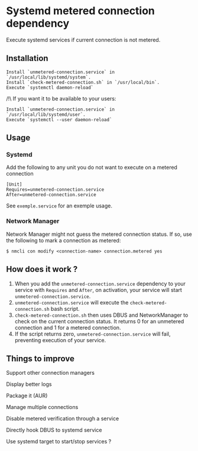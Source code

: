 # Systemd metered connection dependency
Execute systemd services if current connection is not metered.

## Installation
```
Install `unmetered-connection.service` in `/usr/local/lib/systemd/system`.
Install `check-metered-connection.sh` in `/usr/local/bin`.
Execute `systemctl daemon-reload`
```

/!\ If you want it to be available to your users:
```
Install `unmetered-connection.service` in `/usr/local/lib/systemd/user`.
Execute `systemctl --user daemon-reload`
```

## Usage

### Systemd

Add the following to any unit you do not want to execute on a metered connection

```
[Unit]
Requires=unmetered-connection.service
After=unmetered-connection.service
```

See `exemple.service` for an exemple usage.

### Network Manager

Network Manager might not guess the metered connection status. If so, use the following to mark a connection as metered:

```
$ nmcli con modify <connection-name> connection.metered yes
```

## How does it work ?

  1. When you add the `unmetered-connection.service` dependency to your service with `Requires` and `After`, on activation, your service will start `unmetered-connection.service`.
  2. `unmetered-connection.service` will execute the `check-metered-connection.sh` bash script.
  3. `check-metered-connection.sh` then uses DBUS and NetworkManager to check on the current connection status. It returns 0 for an unmetered connection and 1 for a metered connection.
  4. If the script returns zero, `unmetered-connection.service` will fail, preventing execution of your service.

## Things to improve

Support other connection managers

Display better logs

Package it (AUR)

Manage multiple connections

Disable metered verification through a service

Directly hook DBUS to systemd service

Use systemd target to start/stop services ?
